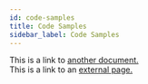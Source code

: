 ```yaml
---
id: code-samples
title: Code Samples
sidebar_label: Code Samples
---
```


This is a link to [another document.](doc3.md)  
This is a link to an [external page.](http://www.example.com)
